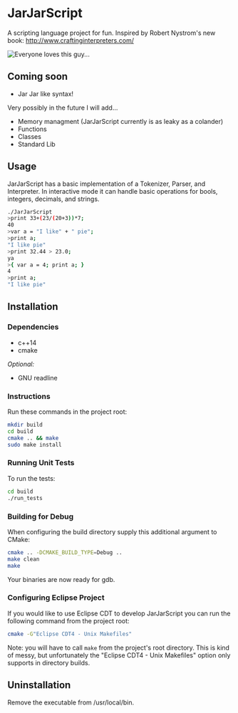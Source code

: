 # JarJarScript

A scripting language project for fun. Inspired by Robert Nystrom's new book: http://www.craftinginterpreters.com/

![Everyone loves this guy...](http://philip-wardlaw.com/images/jarjar.png)

## Coming soon

- Jar Jar like syntax!

Very possibly in the future I will add...

- Memory managment (JarJarScript currently is as leaky as a colander)
- Functions
- Classes
- Standard Lib

## Usage

JarJarScript has a basic implementation of a Tokenizer, Parser, and Interpreter. In interactive mode it can handle basic operations for bools, integers, decimals, and strings.

```bash
./JarJarScript 
>print 33+(23/(20+3))*7;
40
>var a = "I like" + " pie";
>print a;
"I like pie"
>print 32.44 > 23.0;
ya
>{ var a = 4; print a; }
4
>print a;
"I like pie"
```

## Installation

### Dependencies 

- c++14
- cmake

*Optional:*

- GNU readline

### Instructions

Run these commands in the project root:
```bash
mkdir build
cd build
cmake .. && make
sudo make install
```

### Running Unit Tests

To run the tests:
```bash
cd build
./run_tests
```

### Building for Debug

When configuring the build directory supply this additional argument to CMake:

```bash
cmake .. -DCMAKE_BUILD_TYPE=Debug ..
make clean
make
```
Your binaries are now ready for gdb.


### Configuring Eclipse Project

If you would like to use Eclipse CDT to develop JarJarScript you can run the following command from the project root:

```bash
cmake -G"Eclipse CDT4 - Unix Makefiles"
```

Note: you will have to call ```make``` from the project's root directory. This is kind of messy, but unfortunately the "Eclipse CDT4 - Unix Makefiles" 
option only supports in directory builds.


## Uninstallation

Remove the executable from /usr/local/bin.




